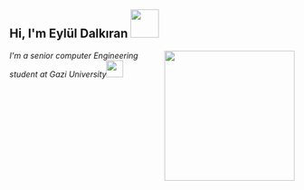 

<h2> Hi, I'm Eylül Dalkıran <img src="https://media.giphy.com/media/mGcNjsfWAjY5AEZNw6/giphy.gif" width="50"></h2>
<img align='right' src="https://media.giphy.com/media/ieyl9zmCjO4b4t6qoY/giphy.gif" width="230">
<p><em>I'm a senior computer Engineering student at Gazi University<img src="https://media.giphy.com/media/fYSnHlufseco8Fh93Z/giphy.gif" width="30"></br>
</em></p>








<!---
eyluldalkiran/eyluldalkiran is a ✨ special ✨ repository because its `README.md` (this file) appears on your GitHub profile.
You can click the Preview link to take a look at your changes.
--->

